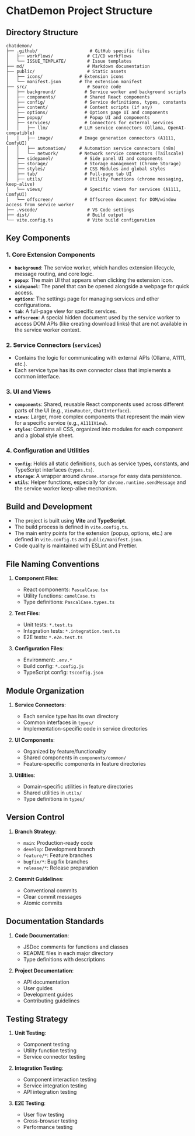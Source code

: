 # ChatDemon Project Structure

## Directory Structure

```
chatdemon/
├── .github/                    # GitHub specific files
│   ├── workflows/             # CI/CD workflows
│   └── ISSUE_TEMPLATE/        # Issue templates
├── md/                        # Markdown documentation
├── public/                    # Static assets
│   ├── icons/              # Extension icons
│   └── manifest.json       # The extension manifest
├── src/                       # Source code
│   ├── background/           # Service worker and background scripts
│   ├── components/           # Shared React components
│   ├── config/               # Service definitions, types, constants
│   ├── content/              # Content scripts (if any)
│   ├── options/              # Options page UI and components
│   ├── popup/                # Popup UI and components
│   ├── services/             # Connectors for external services
│   │   ├── llm/            # LLM service connectors (Ollama, OpenAI-compatible)
│   │   ├── image/          # Image generation connectors (A1111, ComfyUI)
│   │   ├── automation/     # Automation service connectors (n8n)
│   │   └── network/        # Network service connectors (Tailscale)
│   ├── sidepanel/            # Side panel UI and components
│   ├── storage/              # Storage management (Chrome Storage)
│   ├── styles/               # CSS Modules and global styles
│   ├── tab/                  # Full-page tab UI
│   ├── utils/                # Utility functions (chrome messaging, keep-alive)
│   └── views/                # Specific views for services (A1111, ComfyUI)
│   └── offscreen/            # Offscreen document for DOM/window access from service worker
├── .vscode/                   # VS Code settings
├── dist/                      # Build output
└── vite.config.ts             # Vite build configuration
```

## Key Components

### 1. Core Extension Components
- **`background`**: The service worker, which handles extension lifecycle, message routing, and core logic.
- **`popup`**: The main UI that appears when clicking the extension icon.
- **`sidepanel`**: The panel that can be opened alongside a webpage for quick access.
- **`options`**: The settings page for managing services and other configurations.
- **`tab`**: A full-page view for specific services.
- **`offscreen`**: A special hidden document used by the service worker to access DOM APIs (like creating download links) that are not available in the service worker context.

### 2. Service Connectors (`services`)
- Contains the logic for communicating with external APIs (Ollama, A1111, etc.).
- Each service type has its own connector class that implements a common interface.

### 3. UI and Views
- **`components`**: Shared, reusable React components used across different parts of the UI (e.g., `ViewRouter`, `ChatInterface`).
- **`views`**: Larger, more complex components that represent the main view for a specific service (e.g., `A1111View`).
- **`styles`**: Contains all CSS, organized into modules for each component and a global style sheet.

### 4. Configuration and Utilities
- **`config`**: Holds all static definitions, such as service types, constants, and TypeScript interfaces (`types.ts`).
- **`storage`**: A wrapper around `chrome.storage` for easy data persistence.
- **`utils`**: Helper functions, especially for `chrome.runtime.sendMessage` and the service worker keep-alive mechanism.

## Build and Development

- The project is built using **Vite** and **TypeScript**.
- The build process is defined in `vite.config.ts`.
- The main entry points for the extension (popup, options, etc.) are defined in `vite.config.ts` and `public/manifest.json`.
- Code quality is maintained with ESLint and Prettier.

## File Naming Conventions

1. **Component Files**:
   - React components: `PascalCase.tsx`
   - Utility functions: `camelCase.ts`
   - Type definitions: `PascalCase.types.ts`

2. **Test Files**:
   - Unit tests: `*.test.ts`
   - Integration tests: `*.integration.test.ts`
   - E2E tests: `*.e2e.test.ts`

3. **Configuration Files**:
   - Environment: `.env.*`
   - Build config: `*.config.js`
   - TypeScript config: `tsconfig.json`

## Module Organization

1. **Service Connectors**:
   - Each service type has its own directory
   - Common interfaces in `types/`
   - Implementation-specific code in service directories

2. **UI Components**:
   - Organized by feature/functionality
   - Shared components in `components/common/`
   - Feature-specific components in feature directories

3. **Utilities**:
   - Domain-specific utilities in feature directories
   - Shared utilities in `utils/`
   - Type definitions in `types/`

## Version Control

1. **Branch Strategy**:
   - `main`: Production-ready code
   - `develop`: Development branch
   - `feature/*`: Feature branches
   - `bugfix/*`: Bug fix branches
   - `release/*`: Release preparation

2. **Commit Guidelines**:
   - Conventional commits
   - Clear commit messages
   - Atomic commits

## Documentation Standards

1. **Code Documentation**:
   - JSDoc comments for functions and classes
   - README files in each major directory
   - Type definitions with descriptions

2. **Project Documentation**:
   - API documentation
   - User guides
   - Development guides
   - Contributing guidelines

## Testing Strategy

1. **Unit Testing**:
   - Component testing
   - Utility function testing
   - Service connector testing

2. **Integration Testing**:
   - Component interaction testing
   - Service integration testing
   - API integration testing

3. **E2E Testing**:
   - User flow testing
   - Cross-browser testing
   - Performance testing 